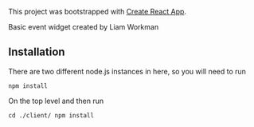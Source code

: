 This project was bootstrapped with [Create React App](https://github.com/facebookincubator/create-react-app).

Basic event widget created by Liam Workman

## Installation

There are two different node.js instances in here, so you will need to run

`npm install`

On the top level and then run

`cd ./client/
npm install`